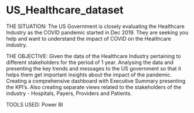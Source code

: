 # US_Healthcare_dataset

THE SITUATION:
The US Government is closely evaluating the Healthcare Industry as the COVID pandemic started in Dec 2019. They are seeking you help and want to understand the impact of COVID on the Healthcare industry.

THE OBJECTIVE:
Given the data of the Healthcare Industry pertaining to different stakeholders for the period of 1 year. Analysing the data and presenting the key trends and messages to the US government so that it helps them
get important insights about the impact of the pandemic. Creating a comprehensive dashboard with Executive Summary presenting the KPI’s. Also creating separate views related to the stakeholders of the industry - Hospitals, Payers, Providers and Patients.

TOOLS USED:
Power BI
